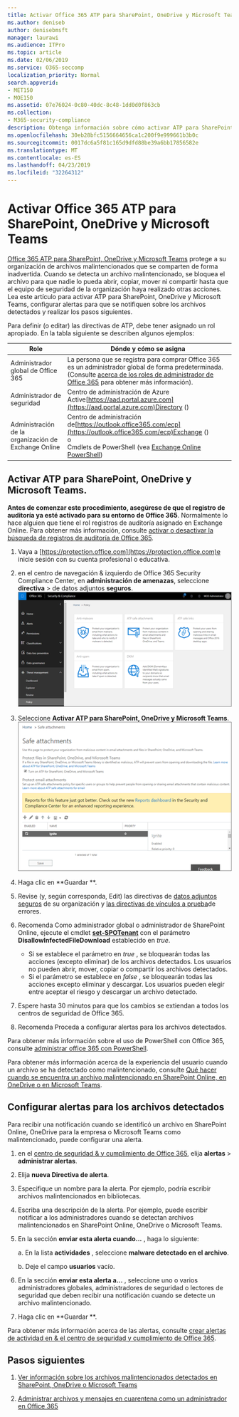 ```yaml
---
title: Activar Office 365 ATP para SharePoint, OneDrive y Microsoft Teams
ms.author: deniseb
author: denisebmsft
manager: laurawi
ms.audience: ITPro
ms.topic: article
ms.date: 02/06/2019
ms.service: O365-seccomp
localization_priority: Normal
search.appverid:
- MET150
- MOE150
ms.assetid: 07e76024-0c80-40dc-8c48-1dd0d0f863cb
ms.collection:
- M365-security-compliance
description: Obtenga información sobre cómo activar ATP para SharePoint, OneDrive y Teams, incluido cómo establecer alertas para los archivos detectados.
ms.openlocfilehash: 30eb28bfc5156664656ca1c200f9e999661b3b0c
ms.sourcegitcommit: 0017dc6a5f81c165d9dfd88be39a6bb17856582e
ms.translationtype: MT
ms.contentlocale: es-ES
ms.lasthandoff: 04/23/2019
ms.locfileid: "32264312"
---
```

# <a name="turn-on-office-365-atp-for-sharepoint-onedrive-and-microsoft-teams"></a>Activar Office 365 ATP para SharePoint, OneDrive y Microsoft Teams

[Office 365 ATP para SharePoint, OneDrive y Microsoft Teams](atp-for-spo-odb-and-teams.md) protege a su organización de archivos malintencionados que se comparten de forma inadvertida. Cuando se detecta un archivo malintencionado, se bloquea el archivo para que nadie lo pueda abrir, copiar, mover ni compartir hasta que el equipo de seguridad de la organización haya realizado otras acciones. Lea este artículo para activar ATP para SharePoint, OneDrive y Microsoft Teams, configurar alertas para que se notifiquen sobre los archivos detectados y realizar los pasos siguientes. 
  
Para definir (o editar) las directivas de ATP, debe tener asignado un rol apropiado. En la tabla siguiente se describen algunos ejemplos:

|Role  |Dónde y cómo se asigna  |
|---------|---------|
|Administrador global de Office 365 |La persona que se registra para comprar Office 365 es un administrador global de forma predeterminada. (Consulte [acerca de los roles de administrador de Office 365](https://docs.microsoft.com/office365/admin/add-users/about-admin-roles) para obtener más información).         |
|Administrador de seguridad |Centro de administración de Azure Active[https://aad.portal.azure.com](https://aad.portal.azure.com)Directory ()|
|Administración de la organización de Exchange Online |Centro de administración de[https://outlook.office365.com/ecp](https://outlook.office365.com/ecp)Exchange () <br>o <br>  Cmdlets de PowerShell (vea [Exchange Online PowerShell](https://docs.microsoft.com/powershell/exchange/exchange-online/exchange-online-powershell?view=exchange-ps)) |
  
## <a name="turn-on-atp-for-sharepoint-onedrive-and-microsoft-teams"></a>Activar ATP para SharePoint, OneDrive y Microsoft Teams.

**Antes de comenzar este procedimiento, asegúrese de que el registro de auditoría ya esté activado para su entorno de Office 365**. Normalmente lo hace alguien que tiene el rol registros de auditoría asignado en Exchange Online. Para obtener más información, consulte [activar o desactivar la búsqueda de registros de auditoría de Office 365](turn-audit-log-search-on-or-off.md).
  
1. Vaya a [https://protection.office.com](https://protection.office.com)e inicie sesión con su cuenta profesional o educativa.
    
2. en el centro de navegación &amp; izquierdo de Office 365 Security Compliance Center, en **administración de amenazas**, seleccione **directiva** \> de datos adjuntos **seguros**. <br/>![En el centro &amp; de seguridad y cumplimiento, elija \> Directiva de administración de amenazas](media/08849c91-f043-4cd1-a55e-d440c86442f2.png)
  
3. Seleccione **Activar ATP para SharePoint, OneDrive y Microsoft Teams**.<br/>![Activar la protección contra amenazas avanzada para SharePoint Online, OneDrive para la empresa y Microsoft Teams](media/48cfaace-59cc-4e60-bf86-05ff6b99bdbf.png)
  
4. Haga clic en **Guardar **.
    
5. Revise (y, según corresponda, Edit) las directivas de [datos adjuntos seguros](set-up-atp-safe-attachments-policies.md) de su organización y [las directivas de vínculos a prueba](set-up-atp-safe-links-policies.md)de errores.
    
6. Recomenda Como administrador global o administrador de SharePoint Online, ejecute el cmdlet **[set-SPOTenant](https://docs.microsoft.com/powershell/module/sharepoint-online/Set-SPOTenant?view=sharepoint-ps)** con el parámetro **DisallowInfectedFileDownload** establecido en *true*. <br/>
      - Si se establece el parámetro en *true* , se bloquearán todas las acciones (excepto eliminar) de los archivos detectados. Los usuarios no pueden abrir, mover, copiar o compartir los archivos detectados.
      - Si el parámetro se establece en *false* , se bloquearán todas las acciones excepto eliminar y descargar. Los usuarios pueden elegir entre aceptar el riesgo y descargar un archivo detectado.  
   
7. Espere hasta 30 minutos para que los cambios se extiendan a todos los centros de seguridad de Office 365.
    
8. Recomenda Proceda a configurar alertas para los archivos detectados.
    
Para obtener más información sobre el uso de PowerShell con Office 365, consulte [administrar office 365 con PowerShell](https://docs.microsoft.com/office365/enterprise/powershell/manage-office-365-with-office-365-powershell). 

Para obtener más información acerca de la experiencia del usuario cuando un archivo se ha detectado como malintencionado, consulte [Qué hacer cuando se encuentra un archivo malintencionado en SharePoint Online, en OneDrive o en Microsoft Teams](https://support.office.com/article/01e902ad-a903-4e0f-b093-1e1ac0c37ad2). 
  
## <a name="set-up-alerts-for-detected-files"></a>Configurar alertas para los archivos detectados

Para recibir una notificación cuando se identificó un archivo en SharePoint Online, OneDrive para la empresa o Microsoft Teams como malintencionado, puede configurar una alerta.
  
1. en el [centro de seguridad &amp; y cumplimiento de Office 365](https://protection.office.com), elija **alertas** \> **administrar alertas**.
    
2. Elija **nueva Directiva de alerta**.
    
3. Especifique un nombre para la alerta. Por ejemplo, podría escribir archivos malintencionados en bibliotecas.
    
4. Escriba una descripción de la alerta. Por ejemplo, puede escribir notificar a los administradores cuando se detectan archivos malintencionados en SharePoint Online, OneDrive o Microsoft Teams.
    
5. En la sección **enviar esta alerta cuando...** , haga lo siguiente: 
    
    a. En la lista **actividades** , seleccione **malware detectado en el archivo**.
    
    b. Deje el campo **usuarios** vacío. 
    
6. En la sección **enviar esta alerta a...** , seleccione uno o varios administradores globales, administradores de seguridad o lectores de seguridad que deben recibir una notificación cuando se detecte un archivo malintencionado. 
    
7. Haga clic en **Guardar **.
    
Para obtener más información acerca de las alertas, consulte [crear alertas de actividad en &amp; el centro de seguridad y cumplimiento de Office 365](create-activity-alerts.md). 
  
## <a name="next-steps"></a>Pasos siguientes

1. [Ver información sobre los archivos malintencionados detectados en SharePoint, OneDrive o Microsoft Teams](malicious-files-detected-in-spo-odb-or-teams.md)
    
2. [Administrar archivos y mensajes en cuarentena como un administrador en Office 365](manage-quarantined-messages-and-files.md)
    

  

